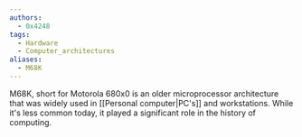 ```yaml
---
authors: 
  - 0x4248
tags:
  - Hardware
  - Computer_architectures
aliases:
  - M68K
---
```

M68K, short for Motorola 680x0 is an older microprocessor architecture that was widely used in [[Personal computer|PC's]] and workstations. While it's less common today, it played a significant role in the history of computing.